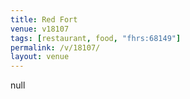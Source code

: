 ```yaml
---
title: Red Fort
venue: v18107
tags: [restaurant, food, "fhrs:68149"]
permalink: /v/18107/
layout: venue
---
```

null